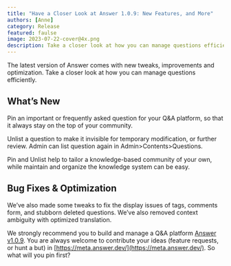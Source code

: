 ```yaml
---
title: "Have a Closer Look at Answer 1.0.9: New Features, and More"
authors: [Anne]
category: Release
featured: faulse
image: 2023-07-22-cover@4x.png
description: Take a closer look at how you can manage questions efficiently with Answer v1.0.9.
---
```

The latest version of Answer comes with new tweaks, improvements and optimization. Take a closer look at how you can manage questions efficiently. 

## What’s New
Pin an important or frequently asked question for your Q&A platform, so that it always stay on the top of your community. 

Unlist a question to make it invisible for temporary modification, or further review. Admin can list question again in Admin\>Contents\>Questions. 

Pin and Unlist help to tailor a knowledge-based community of your own, while maintain and organize the knowledge system can be easy. 

## Bug Fixes & Optimization
We’ve also made some tweaks to fix the display issues of tags, comments form,  and stubborn deleted questions. We’ve also removed context ambiguity with optimized translation. 


We strongly recommend you to build and manage a Q&A platform [Answer v1.0.9](https://github.com/answerdev/answer/releases/tag/v1.0.9). You are always welcome to contribute your ideas (feature requests, or hunt a but) in [https://meta.answer.dev/](https://meta.answer.dev/). So what will you pin first?
